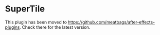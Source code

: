 # SuperTile
This plugin has been moved to https://github.com/meatbags/after-effects-plugins. Check there for the latest version.
